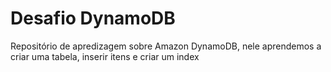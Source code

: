 # Desafio DynamoDB
Repositório de apredizagem sobre Amazon DynamoDB, nele aprendemos a criar uma tabela, inserir itens e criar um index

